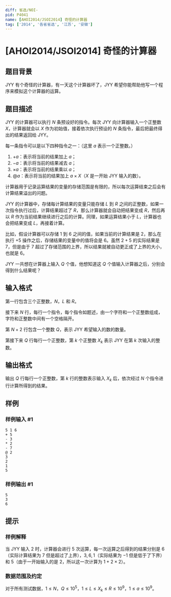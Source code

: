 ```yaml
---
diff: 省选/NOI-
pid: P4041
name: [AHOI2014/JSOI2014] 奇怪的计算器
tag: ['2014', '各省省选', '江苏', '安徽']
---
```

# [AHOI2014/JSOI2014] 奇怪的计算器
## 题目背景

JYY 有个奇怪的计算器，有一天这个计算器坏了，JYY 希望你能帮助他写一个程序来模拟这个计算器的运算。
## 题目描述

JYY 的计算器可以执行 $N$ 条预设好的指令。每次 JYY 向计算器输入一个正整数 $X$，计算器就会以 $X$ 作为初始值，接着依次执行预设的 $N$ 条指令，最后把最终得出的结果返回给 JYY。

每一条指令可以是以下四种指令之一：（这里 $a$ 表示一个正整数。）

1. $+a$：表示将当前的结果加上 $a$；
2. $-a$：表示将当前的结果减去 $a$；
3. $\times a$：表示将当前的结果乘以 $a$；
4. $@a$：表示将当前的结果加上 $a\times X$（$X$ 是一开始 JYY 输入的数）。

计算器用于记录运算结果的变量的存储范围是有限的，所以每次运算结束之后会有计算结果溢出的问题。

JYY 的计算器中，存储每计算结果的变量只能存储 $L$ 到 $R$ 之间的正整数，如果一次指令执行过后，计算结果超过了 $R$，那么计算器就会自动把结果变成 $R$，然后再以 $R$ 作为当前结果继续进行之后的计算。同理，如果运算结果小于 $L$，计算器也会把结果变成 $L$，再接着计算。

比如，假设计算器可以存储 $1$ 到 $6$ 之间的值，如果当前的计算结果是 $2$，那么在执行 $+5$ 操作之后，存储结果的变量中的值将会是 $6$。虽然 $2+5$ 的实际结果是 $7$，但是由于 $7$ 超过了存储范围的上界，所以结果就被自动更正成了上界的大小，也就是 $6$。

JYY 一共想在计算器上输入 $Q$ 个值，他想知道这 $Q$ 个值输入计算器之后，分别会得到什么结果呢？
## 输入格式

第一行包含三个正整数，$N$，$L$ 和 $R$。

接下来 $N$ 行，每行一个指令，每个指令如题述，由一个字符和一个正整数组成，字符和正整数中间有一个空格隔开。

第 $N+2$ 行包含一个整数 $Q$，表示 JYY 希望输入的数的数量。

第接下来 $Q$ 行每行一个正整数，第 $k$ 个正整数 $X_k$ 表示 JYY 在第 $k$ 次输入的整数。
## 输出格式

输出 $Q$ 行每行一个正整数，第 $k$ 行的整数表示输入 $X_k$ 后，依次经过 $N$ 个指令进行计算所得到的结果。
## 样例

### 样例输入 #1
```
5 1 6
+ 5
- 3
* 2
- 7
@ 2
3
2
1
5
```
### 样例输出 #1
```
5
3
6
```
## 提示

### 样例解释

当 JYY 输入 $2$ 时，计算器会进行 $5$ 次运算，每一次运算之后得到的结果分别是 $6$（实际计算结果为 $7$ 但是超过了上界），$3,6,1$（实际结果为 $-1$ 但是低于了下界）和 $5$（由于一开始输入的是 $2$，所以这一次计算为 $1+2 \times 2$）。

### 数据范围及约定

对于所有测试数据，$1\le N$，$Q\le 10^5$，$1\le L\le X_k\le R\le 10^9$，$1\le a\le 10^9$。
